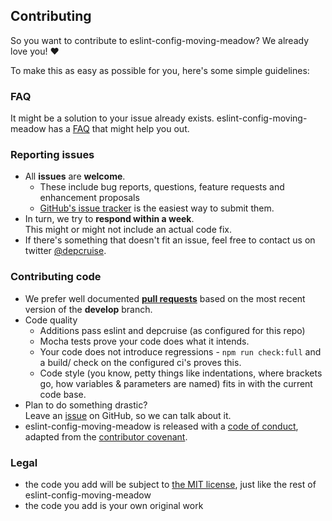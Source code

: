 ## Contributing

So you want to contribute to eslint-config-moving-meadow? We already love you! :heart:

To make this as easy as possible for you, here's some simple guidelines:

### FAQ
It might be a solution to your issue already exists. eslint-config-moving-meadow has
a [FAQ](../doc/faq.md) that might help you out.

### Reporting issues
- All **issues** are **welcome**.    
  - These include bug reports, questions, feature requests and enhancement
    proposals
  - [GitHub's issue tracker](https://github.com/sverweij/eslint-config-moving-meadow/issues)
    is the easiest way to submit them.
- In turn, we try to **respond within a week**.    
  This might or might not include an actual code fix.
- If there's something that doesn't fit an issue, feel free to contact us on
  twitter [@depcruise](https://twitter.com/depcruise).

### Contributing code
- We prefer well documented
  **[pull requests](https://help.github.com/articles/creating-a-pull-request/)**
  based on the most recent version of the **develop** branch.
- Code quality
    - Additions pass eslint and depcruise (as configured for this repo)
    - Mocha tests prove your code does what it intends.
    - Your code does not introduce regressions - ```npm run check:full``` and a build/
      check on the configured ci's proves this.
    - Code style (you know, petty things like indentations, where brackets go,
      how variables & parameters are named) fits in with the current code base.
- Plan to do something drastic?     
  Leave an [issue](https://github.com/sverweij/eslint-config-moving-meadow/issues/new)
  on GitHub, so we can talk about it.
- eslint-config-moving-meadow is released with a [code of conduct](../CODE_OF_CONDUCT.md), adapted
  from the [contributor covenant](http://contributor-covenant.org/).

### Legal
- the code you add will be subject to
  [the MIT license](../LICENSE), just like the rest of eslint-config-moving-meadow
- the code you add is your own original work
